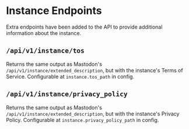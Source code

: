 # Instance Endpoints

Extra endpoints have been added to the API to provide additional information about the instance.

## `/api/v1/instance/tos`

Returns the same output as Mastodon's `/api/v1/instance/extended_description`, but with the instance's Terms of Service. Configurable at `instance.tos_path` in config.

## `/api/v1/instance/privacy_policy`

Returns the same output as Mastodon's `/api/v1/instance/extended_description`, but with the instance's Privacy Policy. Configurable at `instance.privacy_policy_path` in config.